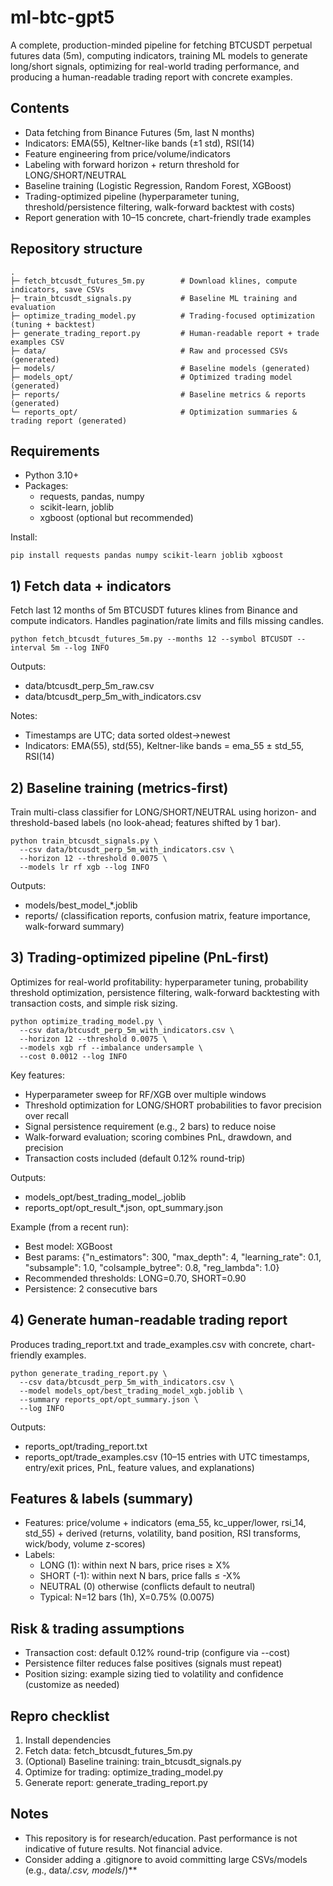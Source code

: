 # ml-btc-gpt5

A complete, production-minded pipeline for fetching BTCUSDT perpetual futures data (5m), computing indicators, training ML models to generate long/short signals, optimizing for real-world trading performance, and producing a human-readable trading report with concrete examples.

## Contents

- Data fetching from Binance Futures (5m, last N months)
- Indicators: EMA(55), Keltner-like bands (±1 std), RSI(14)
- Feature engineering from price/volume/indicators
- Labeling with forward horizon + return threshold for LONG/SHORT/NEUTRAL
- Baseline training (Logistic Regression, Random Forest, XGBoost)
- Trading-optimized pipeline (hyperparameter tuning, threshold/persistence filtering, walk-forward backtest with costs)
- Report generation with 10–15 concrete, chart-friendly trade examples

## Repository structure

```
.
├─ fetch_btcusdt_futures_5m.py        # Download klines, compute indicators, save CSVs
├─ train_btcusdt_signals.py           # Baseline ML training and evaluation
├─ optimize_trading_model.py          # Trading-focused optimization (tuning + backtest)
├─ generate_trading_report.py         # Human-readable report + trade examples CSV
├─ data/                              # Raw and processed CSVs (generated)
├─ models/                            # Baseline models (generated)
├─ models_opt/                        # Optimized trading model (generated)
├─ reports/                           # Baseline metrics & reports (generated)
└─ reports_opt/                       # Optimization summaries & trading report (generated)
```

## Requirements

- Python 3.10+
- Packages:
  - requests, pandas, numpy
  - scikit-learn, joblib
  - xgboost (optional but recommended)

Install:

```
pip install requests pandas numpy scikit-learn joblib xgboost
```

## 1) Fetch data + indicators

Fetch last 12 months of 5m BTCUSDT futures klines from Binance and compute indicators. Handles pagination/rate limits and fills missing candles.

```
python fetch_btcusdt_futures_5m.py --months 12 --symbol BTCUSDT --interval 5m --log INFO
```

Outputs:
- data/btcusdt_perp_5m_raw.csv
- data/btcusdt_perp_5m_with_indicators.csv

Notes:
- Timestamps are UTC; data sorted oldest→newest
- Indicators: EMA(55), std(55), Keltner-like bands = ema_55 ± std_55, RSI(14)

## 2) Baseline training (metrics-first)

Train multi-class classifier for LONG/SHORT/NEUTRAL using horizon- and threshold-based labels (no look-ahead; features shifted by 1 bar).

```
python train_btcusdt_signals.py \
  --csv data/btcusdt_perp_5m_with_indicators.csv \
  --horizon 12 --threshold 0.0075 \
  --models lr rf xgb --log INFO
```

Outputs:
- models/best_model_*.joblib
- reports/ (classification reports, confusion matrix, feature importance, walk-forward summary)

## 3) Trading-optimized pipeline (PnL-first)

Optimizes for real-world profitability: hyperparameter tuning, probability threshold optimization, persistence filtering, walk-forward backtesting with transaction costs, and simple risk sizing.

```
python optimize_trading_model.py \
  --csv data/btcusdt_perp_5m_with_indicators.csv \
  --horizon 12 --threshold 0.0075 \
  --models xgb rf --imbalance undersample \
  --cost 0.0012 --log INFO
```

Key features:
- Hyperparameter sweep for RF/XGB over multiple windows
- Threshold optimization for LONG/SHORT probabilities to favor precision over recall
- Signal persistence requirement (e.g., 2 bars) to reduce noise
- Walk-forward evaluation; scoring combines PnL, drawdown, and precision
- Transaction costs included (default 0.12% round-trip)

Outputs:
- models_opt/best_trading_model_<model>.joblib
- reports_opt/opt_result_*.json, opt_summary.json

Example (from a recent run):
- Best model: XGBoost
- Best params: {"n_estimators": 300, "max_depth": 4, "learning_rate": 0.1, "subsample": 1.0, "colsample_bytree": 0.8, "reg_lambda": 1.0}
- Recommended thresholds: LONG=0.70, SHORT=0.90
- Persistence: 2 consecutive bars

## 4) Generate human-readable trading report

Produces trading_report.txt and trade_examples.csv with concrete, chart-friendly examples.

```
python generate_trading_report.py \
  --csv data/btcusdt_perp_5m_with_indicators.csv \
  --model models_opt/best_trading_model_xgb.joblib \
  --summary reports_opt/opt_summary.json \
  --log INFO
```

Outputs:
- reports_opt/trading_report.txt
- reports_opt/trade_examples.csv (10–15 entries with UTC timestamps, entry/exit prices, PnL, feature values, and explanations)

## Features & labels (summary)

- Features: price/volume + indicators (ema_55, kc_upper/lower, rsi_14, std_55) + derived (returns, volatility, band position, RSI transforms, wick/body, volume z-scores)
- Labels:
  - LONG (1): within next N bars, price rises ≥ X%
  - SHORT (-1): within next N bars, price falls ≤ -X%
  - NEUTRAL (0) otherwise (conflicts default to neutral)
  - Typical: N=12 bars (1h), X=0.75% (0.0075)

## Risk & trading assumptions

- Transaction cost: default 0.12% round-trip (configure via --cost)
- Persistence filter reduces false positives (signals must repeat)
- Position sizing: example sizing tied to volatility and confidence (customize as needed)

## Repro checklist

1) Install dependencies
2) Fetch data: fetch_btcusdt_futures_5m.py
3) (Optional) Baseline training: train_btcusdt_signals.py
4) Optimize for trading: optimize_trading_model.py
5) Generate report: generate_trading_report.py

## Notes

- This repository is for research/education. Past performance is not indicative of future results. Not financial advice.
- Consider adding a .gitignore to avoid committing large CSVs/models (e.g., data/*.csv, models*/)**
